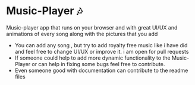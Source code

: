 <h1> Music-Player 🎶</h1>

<p>Music-player app that runs on your browser and with great UI/UX and animations of every song along with the pictures that you add </p>

<ul>

<li>You can add any song , but try to add royalty free music like i have did and feel free to change UI/UX or improve it. i am open for pull requests</li>

<li>If someone could help to add more dynamic functionality to the Music-Player or can help in fixing some bugs feel free to contribute.</li>

<li>Even someone good with documentation can contribute to the readme files</li>

</ul>
